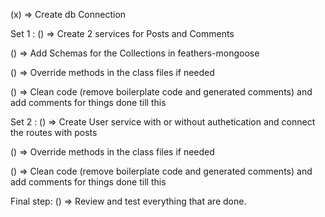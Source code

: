 (x) => Create db Connection

Set 1 :
() => Create 2 services for Posts and Comments

() => Add Schemas for the Collections in feathers-mongoose

() => Override methods in the class files if needed

() => Clean code (remove boilerplate code and generated comments) and add comments for things done till this

Set 2 :
() => Create User service with or without authetication and connect the routes with posts

() => Override methods in the class files if needed

() => Clean code (remove boilerplate code and generated comments) and add comments for things done till this

Final step:
() => Review and test everything that are done.

